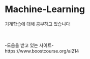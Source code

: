 # Machine-Learning

기계학습에 대해 공부하고 있습니다

<br>
<br>
-도움을 받고 있는 사이트-
<br>
https://www.boostcourse.org/ai214
